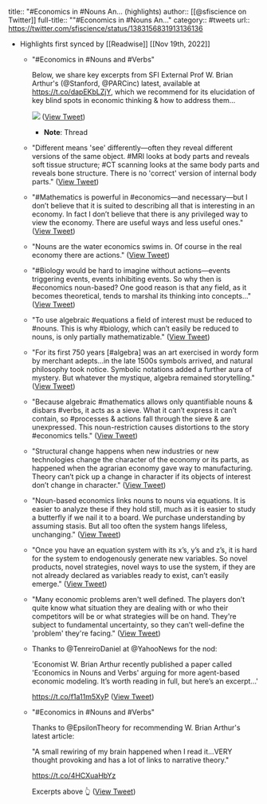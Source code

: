 title:: "#Economics in #Nouns An... (highlights)
author:: [[@sfiscience on Twitter]]
full-title:: ""\#Economics in \#Nouns An..."
category:: #tweets
url:: https://twitter.com/sfiscience/status/1383156831913136136

- Highlights first synced by [[Readwise]] [[Nov 19th, 2022]]
	- "#Economics in #Nouns and #Verbs"
	  
	  Below, we share key excerpts from SFI External Prof W. Brian Arthur's (@Stanford, @PARCinc) latest, available at https://t.co/dapEKbLZjY, which we recommend for its elucidation of key blind spots in economic thinking & how to address them... 
	  
	  ![](https://pbs.twimg.com/media/EzH1zxyXMAED7Ko.png) ([View Tweet](https://twitter.com/sfiscience/status/1383156831913136136))
		- **Note**: Thread
	- "Different means 'see' differently—often they reveal different versions of the same object. #MRI looks at body parts and reveals soft tissue structure; #CT scanning looks at the same body parts and reveals bone structure. There is no 'correct' version of internal body parts." ([View Tweet](https://twitter.com/sfiscience/status/1383158656330440704))
	- "#Mathematics is powerful in #economics—and necessary—but I don’t believe that it is suited to describing all that is interesting in an economy. In fact I don’t believe that there is any privileged way to view the economy. There are useful ways and less useful ones." ([View Tweet](https://twitter.com/sfiscience/status/1383158658620477440))
	- "Nouns are the water economics swims in. Of course in the real economy there are actions." ([View Tweet](https://twitter.com/sfiscience/status/1383158661162307586))
	- "#Biology would be hard to imagine without actions—events triggering events, events inhibiting events. So why then is #economics noun-based? One good reason is that any field, as it becomes theoretical, tends to marshal its thinking into concepts..." ([View Tweet](https://twitter.com/sfiscience/status/1383158663410380800))
	- "To use algebraic #equations a field of interest must be reduced to #nouns. This is why #biology, which can’t easily be reduced to nouns, is only partially mathematizable." ([View Tweet](https://twitter.com/sfiscience/status/1383160328796577792))
	- "For its first 750 years [#algebra] was an art exercised in wordy form by merchant adepts...in the late 1500s symbols arrived, and natural philosophy took notice. Symbolic notations added a further aura of mystery. But whatever the mystique, algebra remained storytelling." ([View Tweet](https://twitter.com/sfiscience/status/1383160907614720000))
	- "Because algebraic #mathematics allows only quantifiable nouns & disbars #verbs, it acts as a sieve. What it can’t express it can’t contain, so #processes & actions fall through the sieve & are unexpressed. This noun-restriction causes distortions to the story #economics tells." ([View Tweet](https://twitter.com/sfiscience/status/1383161281436262400))
	- "Structural change happens when new industries or new technologies change the character of the economy or its parts, as happened when the agrarian economy gave way to manufacturing. Theory can’t pick up a change in character if its objects of interest don’t change in character." ([View Tweet](https://twitter.com/sfiscience/status/1383165721350270981))
	- "Noun-based economics links nouns to nouns via equations. It is easier to analyze these if they hold still, much as it is easier to study a butterfly if we nail it to a board. We purchase understanding by assuming stasis. But all too often the system hangs lifeless, unchanging." ([View Tweet](https://twitter.com/sfiscience/status/1383176312597086210))
	- "Once you have an equation system with its x’s, y’s and z’s, it is hard for the system to endogenously generate new variables. So novel products, novel strategies, novel ways to use the system, if they are not already declared as variables ready to exist, can’t easily emerge." ([View Tweet](https://twitter.com/sfiscience/status/1383178447594266624))
	- "Many economic problems aren't well defined. The players don’t quite know what situation they are dealing with or who their competitors will be or what strategies will be on hand. They're subject to fundamental uncertainty, so they can’t well-define the 'problem' they're facing." ([View Tweet](https://twitter.com/sfiscience/status/1383179714383147008))
	- Thanks to @TenreiroDaniel at @YahooNews for the nod:
	  
	  'Economist W. Brian Arthur recently published a paper called 'Economics in Nouns and Verbs' arguing for more agent-based economic modeling. It’s worth reading in full, but here’s an excerpt...'
	  
	  https://t.co/f1a11m5XyP ([View Tweet](https://twitter.com/sfiscience/status/1384211092512002055))
	- "#Economics in #Nouns and #Verbs"
	  
	  Thanks to @EpsilonTheory for recommending W. Brian Arthur's latest article:
	  
	  "A small rewiring of my brain happened when I read it...VERY thought provoking and has a lot of links to narrative theory."
	  
	  https://t.co/4HCXuaHbYz
	  
	  Excerpts above 👆 ([View Tweet](https://twitter.com/sfiscience/status/1384960452120154114))